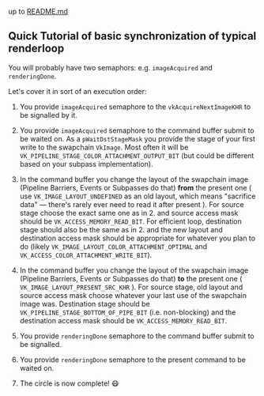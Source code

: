 up to [README.md](../README.md)

Quick Tutorial of basic synchronization of typical renderloop
-------------------------------------------------------------------

You will probably have two semaphors: e.g. `imageAcquired` and `renderingDone`.

Let's cover it in sort of an execution order:

1. You provide `imageAcquired` semaphore to the `vkAcquireNextImageKHR` to be signalled by it.

2. You provide `imageAcquired` semaphore to the command buffer submit to be waited on.
As a `pWaitDstStageMask` you provide the stage of your first write to the swapchain
`VkImage`. Most often it will be `VK_PIPELINE_STAGE_COLOR_ATTACHMENT_OUTPUT_BIT`
(but could be different based on your subpass implementation).

3. In the command buffer you change the layout of the swapchain image 
(Pipeline Barriers, Events or Subpasses do that) **from** the present one ( use 
`VK_IMAGE_LAYOUT_UNDEFINED` as an old layout, which means "sacrifice data" &mdash;
there's rarely ever need to read it after present ). For source stage choose
the exact same one as in 2. and source access mask should be `VK_ACCESS_MEMORY_READ_BIT`.
For efficient loop, destination stage should also be the same as in 2. and the
new layout and destination access mask should be appropriate for whatever you plan
to do (likely `VK_IMAGE_LAYOUT_COLOR_ATTACHMENT_OPTIMAL` and `VK_ACCESS_COLOR_ATTACHMENT_WRITE_BIT`).

4. In the command buffer you change the layout of the swapchain image 
(Pipeline Barriers, Events or Subpasses do that) **to** the present one ( 
`VK_IMAGE_LAYOUT_PRESENT_SRC_KHR` ). For source stage, old layout and source
access mask choose whatever your last use of the swapchain image was.
Destination stage should be `VK_PIPELINE_STAGE_BOTTOM_OF_PIPE_BIT` (i.e. non-blocking)
and the destination access mask should be `VK_ACCESS_MEMORY_READ_BIT`.

5. You provide `renderingDone` semaphore to the command buffer submit to be signalled.

6. You provide `renderingDone` semaphore to the present command to be waited on.

7. The circle is now complete! :mask:
